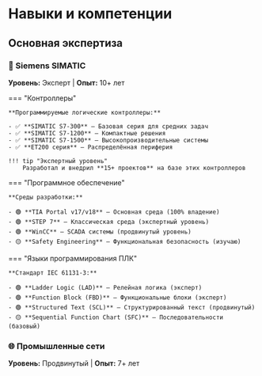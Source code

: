# Навыки и компетенции

## Основная экспертиза

### 🔧 Siemens SIMATIC
**Уровень:** Эксперт | **Опыт:** 10+ лет

=== "Контроллеры"
    
    **Программируемые логические контроллеры:**
    
    - ✅ **SIMATIC S7-300** — Базовая серия для средних задач
    - ✅ **SIMATIC S7-1200** — Компактные решения
    - ✅ **SIMATIC S7-1500** — Высокопроизводительные системы
    - ✅ **ET200 серия** — Распределённая периферия
    
    !!! tip "Экспертный уровень"
        Разработал и внедрил **15+ проектов** на базе этих контроллеров

=== "Программное обеспечение"
    
    **Среды разработки:**
    
    - 🟢 **TIA Portal v17/v18** — Основная среда (100% владение)
    - 🟢 **STEP 7** — Классическая среда (экспертный уровень)
    - 🟢 **WinCC** — SCADA системы (продвинутый уровень)
    - 🟡 **Safety Engineering** — Функциональная безопасность (изучаю)

=== "Языки программирования ПЛК"
    
    **Стандарт IEC 61131-3:**
    
    - 🟢 **Ladder Logic (LAD)** — Релейная логика (эксперт)
    - 🟢 **Function Block (FBD)** — Функциональные блоки (эксперт)
    - 🟢 **Structured Text (SCL)** — Структурированный текст (продвинутый)
    - 🟡 **Sequential Function Chart (SFC)** — Последовательности (базовый)

### 🌐 Промышленные сети
**Уровень:** Продвинутый | **Опыт:** 7+ лет

